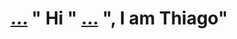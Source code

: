 <h1 align="justify">
  <a id="user-content--hi-i-am-thiago" class="anchor" aria-hidden="true" href="#-hi-i-am-thiago">...</a>
    " Hi "
  <a target="_blank" rel="noopener noreferrer" href="http://24.media.tumblr.com/04436af97520b60f6f77182849a5186f/tumblr_myt08uyS3v1rj89xso1_250.gif">...</a>
    ", I am Thiago"
</h1>
